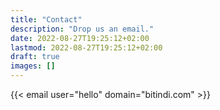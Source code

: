 ```yaml
---
title: "Contact"
description: "Drop us an email."
date: 2022-08-27T19:25:12+02:00
lastmod: 2022-08-27T19:25:12+02:00
draft: true
images: []
---
```


{{< email user="hello" domain="bitindi.com" >}}
